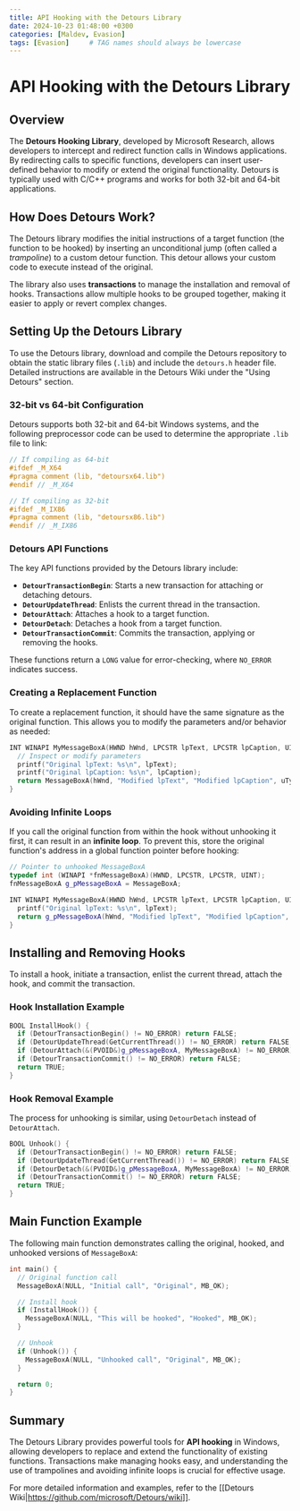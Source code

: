 ```yaml
---
title: API Hooking with the Detours Library
date: 2024-10-23 01:48:00 +0300
categories: [Maldev, Evasion]
tags: [Evasion]     # TAG names should always be lowercase
---
```


# API Hooking with the Detours Library

## Overview
The **Detours Hooking Library**, developed by Microsoft Research, allows developers to intercept and redirect function calls in Windows applications. By redirecting calls to specific functions, developers can insert user-defined behavior to modify or extend the original functionality. Detours is typically used with C/C++ programs and works for both 32-bit and 64-bit applications.

## How Does Detours Work?
The Detours library modifies the initial instructions of a target function (the function to be hooked) by inserting an unconditional jump (often called a *trampoline*) to a custom detour function. This detour allows your custom code to execute instead of the original.

The library also uses **transactions** to manage the installation and removal of hooks. Transactions allow multiple hooks to be grouped together, making it easier to apply or revert complex changes.

## Setting Up the Detours Library
To use the Detours library, download and compile the Detours repository to obtain the static library files (`.lib`) and include the `detours.h` header file. Detailed instructions are available in the Detours Wiki under the "Using Detours" section.

### 32-bit vs 64-bit Configuration
Detours supports both 32-bit and 64-bit Windows systems, and the following preprocessor code can be used to determine the appropriate `.lib` file to link:

```cpp
// If compiling as 64-bit
#ifdef _M_X64
#pragma comment (lib, "detoursx64.lib")
#endif // _M_X64

// If compiling as 32-bit
#ifdef _M_IX86
#pragma comment (lib, "detoursx86.lib")
#endif // _M_IX86
```

### Detours API Functions
The key API functions provided by the Detours library include:
- **`DetourTransactionBegin`**: Starts a new transaction for attaching or detaching detours.
- **`DetourUpdateThread`**: Enlists the current thread in the transaction.
- **`DetourAttach`**: Attaches a hook to a target function.
- **`DetourDetach`**: Detaches a hook from a target function.
- **`DetourTransactionCommit`**: Commits the transaction, applying or removing the hooks.

These functions return a `LONG` value for error-checking, where `NO_ERROR` indicates success.

### Creating a Replacement Function
To create a replacement function, it should have the same signature as the original function. This allows you to modify the parameters and/or behavior as needed:

```cpp
INT WINAPI MyMessageBoxA(HWND hWnd, LPCSTR lpText, LPCSTR lpCaption, UINT uType) {
  // Inspect or modify parameters
  printf("Original lpText: %s\n", lpText);
  printf("Original lpCaption: %s\n", lpCaption);
  return MessageBoxA(hWnd, "Modified lpText", "Modified lpCaption", uType);
}
```

### Avoiding Infinite Loops
If you call the original function from within the hook without unhooking it first, it can result in an **infinite loop**. To prevent this, store the original function's address in a global function pointer before hooking:

```cpp
// Pointer to unhooked MessageBoxA
typedef int (WINAPI *fnMessageBoxA)(HWND, LPCSTR, LPCSTR, UINT);
fnMessageBoxA g_pMessageBoxA = MessageBoxA;

INT WINAPI MyMessageBoxA(HWND hWnd, LPCSTR lpText, LPCSTR lpCaption, UINT uType) {
  printf("Original lpText: %s\n", lpText);
  return g_pMessageBoxA(hWnd, "Modified lpText", "Modified lpCaption", uType);
}
```

## Installing and Removing Hooks
To install a hook, initiate a transaction, enlist the current thread, attach the hook, and commit the transaction.

### Hook Installation Example
```cpp
BOOL InstallHook() {
  if (DetourTransactionBegin() != NO_ERROR) return FALSE;
  if (DetourUpdateThread(GetCurrentThread()) != NO_ERROR) return FALSE;
  if (DetourAttach(&(PVOID&)g_pMessageBoxA, MyMessageBoxA) != NO_ERROR) return FALSE;
  if (DetourTransactionCommit() != NO_ERROR) return FALSE;
  return TRUE;
}
```

### Hook Removal Example
The process for unhooking is similar, using `DetourDetach` instead of `DetourAttach`.

```cpp
BOOL Unhook() {
  if (DetourTransactionBegin() != NO_ERROR) return FALSE;
  if (DetourUpdateThread(GetCurrentThread()) != NO_ERROR) return FALSE;
  if (DetourDetach(&(PVOID&)g_pMessageBoxA, MyMessageBoxA) != NO_ERROR) return FALSE;
  if (DetourTransactionCommit() != NO_ERROR) return FALSE;
  return TRUE;
}
```

## Main Function Example
The following main function demonstrates calling the original, hooked, and unhooked versions of `MessageBoxA`:

```cpp
int main() {
  // Original function call
  MessageBoxA(NULL, "Initial call", "Original", MB_OK);

  // Install hook
  if (InstallHook()) {
    MessageBoxA(NULL, "This will be hooked", "Hooked", MB_OK);
  }

  // Unhook
  if (Unhook()) {
    MessageBoxA(NULL, "Unhooked call", "Original", MB_OK);
  }

  return 0;
}
```

## Summary
The Detours Library provides powerful tools for **API hooking** in Windows, allowing developers to replace and extend the functionality of existing functions. Transactions make managing hooks easy, and understanding the use of trampolines and avoiding infinite loops is crucial for effective usage.

For more detailed information and examples, refer to the [[Detours Wiki|https://github.com/microsoft/Detours/wiki]].
